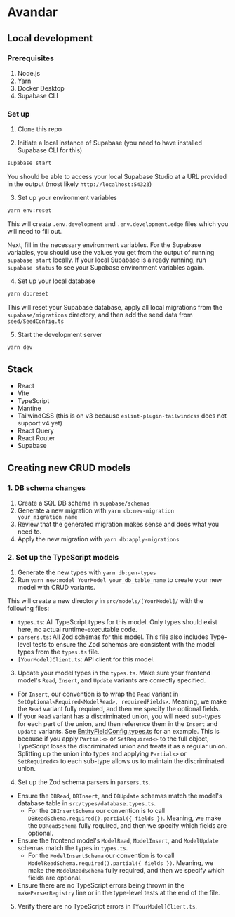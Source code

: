 # Avandar

## Local development

### Prerequisites

1. Node.js
2. Yarn
3. Docker Desktop
4. Supabase CLI

### Set up

1. Clone this repo

2. Initiate a local instance of Supabase (you need to have installed Supabase CLI for this)

```bash
supabase start
```

You should be able to access your local Supabase Studio at a URL provided
in the output (most likely `http://localhost:54323`)

3. Set up your environment variables

```bash
yarn env:reset
```

This will create `.env.development` and `.env.development.edge` files which
you will need to fill out.

Next, fill in the necessary environment variables. For the Supabase
variables, you should use the values you get from the output of running
`supabase start` locally. If your local Supabase is already running, run
`supabase status` to see your Supabase environment variables again.

4. Set up your local database

```bash
yarn db:reset
```

This will reset your Supabase database, apply all local migrations from
the `supabase/migrations` directory, and then add the seed data from
`seed/SeedConfig.ts`

5. Start the development server

```bash
yarn dev
```

## Stack

- React
- Vite
- TypeScript
- Mantine
- TailwindCSS (this is on v3 because `eslint-plugin-tailwindcss` does not support v4 yet)
- React Query
- React Router
- Supabase

## Creating new CRUD models

### 1. DB schema changes

1. Create a SQL DB schema in `supabase/schemas`
2. Generate a new migration with `yarn db:new-migration your_migration_name`
3. Review that the generated migration makes sense and does what you need to.
4. Apply the new migration with `yarn db:apply-migrations`

### 2. Set up the TypeScript models

1. Generate the new types with `yarn db:gen-types`
2. Run `yarn new:model YourModel your_db_table_name` to create your new model with CRUD variants.

This will create a new directory in `src/models/[YourModel]/` with the following files:

- `types.ts`: All TypeScript types for this model. Only types should exist here, no actual runtime-executable code.
- `parsers.ts`: All Zod schemas for this model. This file also includes Type-level tests to ensure the Zod schemas are consistent with the model types from the `types.ts` file.
- `[YourModel]Client.ts`: API client for this model.

3. Update your model types in the `types.ts`. Make sure your frontend model's `Read`, `Insert`, and `Update` variants are correctly specified.

- For `Insert`, our convention is to wrap the `Read` variant in `SetOptional<Required<ModelRead>, requiredFields>`. Meaning, we make the `Read` variant fully required, and then we specify the optional fields.
- If your `Read` variant has a discriminated union, you will need sub-types for each part of the union, and then reference them in the `Insert` and `Update` variants. See [EntityFieldConfig.types.ts](src/models/EntityConfig/EntityFieldConfig/EntityFieldConfig.types.ts) for an example. This is because if you apply `Partial<>` or `SetRequired<>` to the full object, TypeScript loses the discriminated union and treats it as a regular union. Splitting up the union into types and applying `Partial<>` or `SetRequired<>` to each sub-type allows us to maintain the discriminated union.

4. Set up the Zod schema parsers in `parsers.ts`.

- Ensure the `DBRead`, `DBInsert`, and `DBUpdate` schemas match the model's database table in `src/types/database.types.ts`.
  - For the `DBInsertSchema` our convention is to call `DBReadSchema.required().partial({ fields })`. Meaning, we make the `DBReadSchema` fully required, and then we specify which fields are optional.
- Ensure the frontend model's `ModelRead`, `ModelInsert`, and `ModelUpdate` schemas match the types in `types.ts`.
  - For the `ModelInsertSchema` our convention is to call `ModelReadSchema.required().partial({ fields })`. Meaning, we make the `ModelReadSchema` fully required, and then we specify which fields are optional.
- Ensure there are no TypeScript errors being thrown in the `makeParserRegistry` line or in the type-level tests at the end of the file.

5. Verify there are no TypeScript errors in `[YourModel]Client.ts`.
